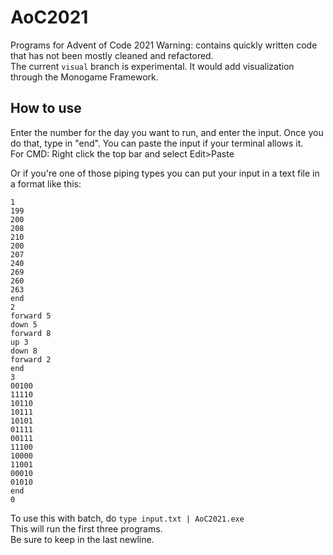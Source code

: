 # AoC2021
Programs for Advent of Code 2021
Warning: contains quickly written code that has not been mostly cleaned and refactored.  
The current `visual` branch is experimental. It would add visualization through the Monogame Framework.


## How to use
Enter the number for the day you want to run, and enter the input. Once you do that, type in "end".
You can paste the input if your terminal allows it.  
For CMD: Right click the top bar and select Edit>Paste

Or if you're one of those piping types you can put your input in a text file in a format like this:  
```
1
199
200
208
210
200
207
240
269
260
263
end
2
forward 5
down 5
forward 8
up 3
down 8
forward 2
end
3
00100
11110
10110
10111
10101
01111
00111
11100
10000
11001
00010
01010
end
0

```
To use this with batch, do `type input.txt | AoC2021.exe`  
This will run the first three programs.  
Be sure to keep in the last newline.
